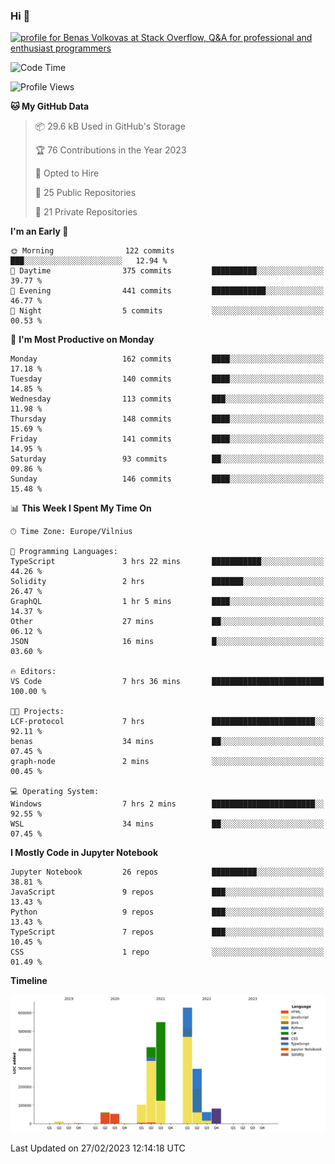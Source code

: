 ### Hi 👋
<a href="https://stackoverflow.com/users/14954249/benas-volkovas"><img src="https://stackoverflow.com/users/flair/14954249.png?theme=dark" width="208" height="58" alt="profile for Benas Volkovas at Stack Overflow, Q&amp;A for professional and enthusiast programmers" title="profile for Benas Volkovas at Stack Overflow, Q&amp;A for professional and enthusiast programmers"></a>

<!--START_SECTION:waka-->
![Code Time](http://img.shields.io/badge/Code%20Time-1%2C285%20hrs%2048%20mins-blue)

![Profile Views](http://img.shields.io/badge/Profile%20Views-5-blue)

**🐱 My GitHub Data** 

> 📦 29.6 kB Used in GitHub's Storage 
 > 
> 🏆 76 Contributions in the Year 2023
 > 
> 💼 Opted to Hire
 > 
> 📜 25 Public Repositories 
 > 
> 🔑 21 Private Repositories 
 > 
**I'm an Early 🐤** 

```text
🌞 Morning                122 commits         ███░░░░░░░░░░░░░░░░░░░░░░   12.94 % 
🌆 Daytime                375 commits         ██████████░░░░░░░░░░░░░░░   39.77 % 
🌃 Evening                441 commits         ████████████░░░░░░░░░░░░░   46.77 % 
🌙 Night                  5 commits           ░░░░░░░░░░░░░░░░░░░░░░░░░   00.53 % 
```
📅 **I'm Most Productive on Monday** 

```text
Monday                   162 commits         ████░░░░░░░░░░░░░░░░░░░░░   17.18 % 
Tuesday                  140 commits         ████░░░░░░░░░░░░░░░░░░░░░   14.85 % 
Wednesday                113 commits         ███░░░░░░░░░░░░░░░░░░░░░░   11.98 % 
Thursday                 148 commits         ████░░░░░░░░░░░░░░░░░░░░░   15.69 % 
Friday                   141 commits         ████░░░░░░░░░░░░░░░░░░░░░   14.95 % 
Saturday                 93 commits          ██░░░░░░░░░░░░░░░░░░░░░░░   09.86 % 
Sunday                   146 commits         ████░░░░░░░░░░░░░░░░░░░░░   15.48 % 
```


📊 **This Week I Spent My Time On** 

```text
🕑︎ Time Zone: Europe/Vilnius

💬 Programming Languages: 
TypeScript               3 hrs 22 mins       ███████████░░░░░░░░░░░░░░   44.26 % 
Solidity                 2 hrs               ███████░░░░░░░░░░░░░░░░░░   26.47 % 
GraphQL                  1 hr 5 mins         ████░░░░░░░░░░░░░░░░░░░░░   14.37 % 
Other                    27 mins             ██░░░░░░░░░░░░░░░░░░░░░░░   06.12 % 
JSON                     16 mins             █░░░░░░░░░░░░░░░░░░░░░░░░   03.60 % 

🔥 Editors: 
VS Code                  7 hrs 36 mins       █████████████████████████   100.00 % 

🐱‍💻 Projects: 
LCF-protocol             7 hrs               ███████████████████████░░   92.11 % 
benas                    34 mins             ██░░░░░░░░░░░░░░░░░░░░░░░   07.45 % 
graph-node               2 mins              ░░░░░░░░░░░░░░░░░░░░░░░░░   00.45 % 

💻 Operating System: 
Windows                  7 hrs 2 mins        ███████████████████████░░   92.55 % 
WSL                      34 mins             ██░░░░░░░░░░░░░░░░░░░░░░░   07.45 % 
```

**I Mostly Code in Jupyter Notebook** 

```text
Jupyter Notebook         26 repos            ██████████░░░░░░░░░░░░░░░   38.81 % 
JavaScript               9 repos             ███░░░░░░░░░░░░░░░░░░░░░░   13.43 % 
Python                   9 repos             ███░░░░░░░░░░░░░░░░░░░░░░   13.43 % 
TypeScript               7 repos             ███░░░░░░░░░░░░░░░░░░░░░░   10.45 % 
CSS                      1 repo              ░░░░░░░░░░░░░░░░░░░░░░░░░   01.49 % 
```



**Timeline**

![Lines of Code chart](https://raw.githubusercontent.com/BenasVolkovas/BenasVolkovas/main/assets/bar_graph.png)


 Last Updated on 27/02/2023 12:14:18 UTC
<!--END_SECTION:waka-->
